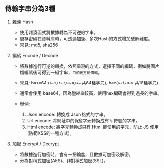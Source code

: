 ## 傳輸字串分為3種

1. 雜湊 Hash

    * 使用雜湊函式將數據轉為不可逆的字串。
    * 儲存密碼在資料庫時，可透過加鹽、多次Hash的方式增加破解難度。
    * 常見: md5, sha256

2. 編碼 Encode / Decode

    * 將數據進行可逆的轉換，依照呈現的方式，選擇不同的編碼，例如將圖片檔編碼後可得到一組字串，`目的是方便傳輸`。
    * 常見: base64 (`a-z/A-Z/0-9/+=` 共64種字元), hex(`a-f/0-9` 共16種字元)
    * 通常會使用 base64，因為壓縮率較高，使用hex編碼會得到過長的字串。
    * 舉例: 

        1. Json encode: 轉換成 Json 格式的字串。
        2. Url encode: 將網址中的保留字元轉換成有 `%` 符號的字串。
        3. Html encode: 將字元轉換成只有 Html 能使用的字元，防止 JS 使用(防範XSS的一種方式)。

3. 加密 Encrypt / Decrypt

    * 將數據進行加密時，會有一把鑰匙，且數據可加密及解密。
    * 分為對稱式加密(AES)、非對稱式加密(SSL)。
    
